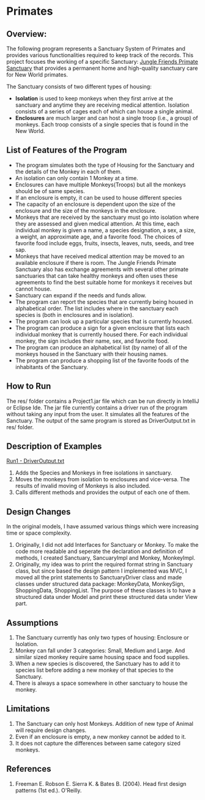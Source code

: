 # Primates
## Overview:
The following program represents a Sanctuary System of Primates and provides various functionalities required to keep track of the records. This project focuses the working of a specific Sanctuary: [Jungle Friends Primate Sanctuary](https://www.junglefriends.org/monkeys/) that provides a permanent home and high-quality sanctuary care for New World primates.

The Sanctuary consists of two different types of housing:

* **Isolation** is used to keep monkeys when they first arrive at the sanctuary and anytime they are receiving medical attention. Isolation consists of a series of cages each of which can house a single animal.
* **Enclosures** are much larger and can host a single troop (i.e., a group) of monkeys. Each troop consists of a single species that is found in the New World.

## List of Features of the Program
* The program simulates both the type of Housing for the Sanctuary and the details of the Monkey in each of them.
* An isolation can only contain 1 Monkey at a time.
* Enclosures can have multiple Monkeys(Troops) but all the monkeys should be of same species.
* If an enclosure is empty, it can be used to house different species
* The capacity of an enclosure is dependent upon the size of the enclosure and the size of the monkeys in the enclosure.
* Monkeys that are received by the sanctuary must go into isolation where they are assessed and given medical attention. At this time, each individual monkey is given a name, a species designation, a sex, a size, a weight, an approximate age, and a favorite food. The choices of favorite food include eggs, fruits, insects, leaves, nuts, seeds, and tree sap.
* Monkeys that have received medical attention may be moved to an available enclosure if there is room. The Jungle Friends Primate Sanctuary also has exchange agreements with several other primate sanctuaries that can take healthy monkeys and often uses these agreements to find the best suitable home for monkeys it receives but cannot house.
* Sanctuary can expand if the needs and funds allow.
* The program can report the species that are currently being housed in alphabetical order. The list includes where in the sanctuary each species is (both in enclosures and in isolation).
* The program can look up a particular species that is currently housed.
* The program can produce a sign for a given enclosure that lists each individual monkey that is currently housed there. For each individual monkey, the sign includes their name, sex, and favorite food.
* The program can produce an alphabetical list (by name) of all of the monkeys housed in the Sanctuary with their housing names.
* The program can produce a shopping list of the favorite foods of the inhabitants of the Sanctuary.

## How to Run
The res/ folder contains a Project1.jar file which can be run directly in IntelliJ or Eclipse Ide.
The jar file currently contains a driver run of the program without taking any input from the user.
It simulates all the features of the Sanctuary. The output of the same program is stored as DriverOutput.txt in res/ folder.

## Description of Examples
<ins>Run1 - DriverOutput.txt</ins>

1) Adds the Species and Monkeys in free isolations in sanctuary.
2) Moves the monkeys from isolation to enclosures and vice-versa. The results of invalid moving of Monkeys is also included.
3) Calls different methods and provides the output of each one of them.

## Design Changes
In the original models, I have assumed various things which were increasing time or space complexity.
1) Originally, I did not add Interfaces for Sanctuary or Monkey. To make the code more readable and seperate the declaration and definition of methods, I created Sanctuary, SancuaryImpl and Monkey, MonkeyImpl.
2) Originally, my idea was to print the required format string in Sanctuary class, but since based the design pattern I implemented was MVC, I moved all the print statements to SanctuaryDriver class and made classes under structured data package: MonkeyData, MonkeySign, ShoppingData, ShoppingList. The purpose of these classes is to have a structured data under Model and print these structured data under View part.

## Assumptions
1) The Sanctuary currently has only two types of housing: Enclosure or Isolation.
2) Monkey can fall under 3 categories: Small, Medium and Large. And similar sized monkey require same housing space and food supplies.
3) When a new species is discovered, the Sanctuary has to add it to species list before adding a new monkey of that species to the Sanctuary.
4) There is always a space somewhere in other sanctuary to house the monkey.

## Limitations
1) The Sanctuary can only host Monkeys. Addition of new type of Animal will require design changes.
2) Even if an enclosure is empty, a new monkey cannot be added to it.
3) It does not capture the differences between same category sized monkeys.

## References
1) Freeman E. Robson E. Sierra K. & Bates B. (2004). Head first design patterns (1st ed.). O'Reilly.